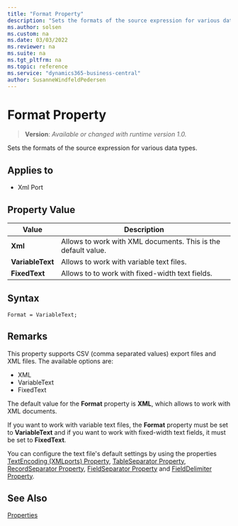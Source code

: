 ```yaml
---
title: "Format Property"
description: "Sets the formats of the source expression for various data types."
ms.author: solsen
ms.custom: na
ms.date: 03/03/2022
ms.reviewer: na
ms.suite: na
ms.tgt_pltfrm: na
ms.topic: reference
ms.service: "dynamics365-business-central"
author: SusanneWindfeldPedersen
---
```

[//]: # (START>DO_NOT_EDIT)
[//]: # (IMPORTANT:Do not edit any of the content between here and the END>DO_NOT_EDIT.)
[//]: # (Any modifications should be made in the .xml files in the ModernDev repo.)
# Format Property
> **Version**: _Available or changed with runtime version 1.0._

Sets the formats of the source expression for various data types.

## Applies to
-   Xml Port

## Property Value

|Value|Description|
|-----------|---------------------------------------|
|**Xml**|Allows to work with XML documents. This is the default value.|
|**VariableText**|Allows to work with variable text files.|
|**FixedText**|Allows to to work with fixed-width text fields.|

[//]: # (IMPORTANT: END>DO_NOT_EDIT)

## Syntax

```AL
Format = VariableText;
```
  
## Remarks  

This property supports CSV (comma separated values) export files and XML files. The available options are:  
  
- XML  
- VariableText  
- FixedText  

The default value for the **Format** property is **XML**, which allows to work with XML documents. 

If you want to work with variable text files, the **Format** property must be set to **VariableText** and if you want to work with fixed-width text fields, it must be set to **FixedText**.

You can configure the text file's default settings by using the properties [TextEncoding (XMLports) Property](devenv-textencoding-property.md), 
[TableSeparator Property](devenv-tableseparator-property.md),
[RecordSeparator Property](devenv-recordseparator-property.md),
[FieldSeparator Property](devenv-fieldseparator-property.md) and
[FieldDelimiter Property](devenv-fielddelimiter-property.md).

## See Also  

[Properties](devenv-properties.md)
